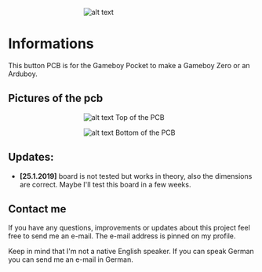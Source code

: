 &emsp;&emsp;&emsp;&emsp;&emsp;&emsp;&emsp;&emsp;&emsp;&emsp;&emsp;![alt text](https://github.com/DerNuntius/Gameboy-Zero-Pocket-Button-PCB/blob/master/images/LOGO%20WEB.png "DerNuntius Logo")
# Informations
This button PCB is for the Gameboy Pocket to make a Gameboy Zero or an Arduboy.

## Pictures of the pcb




&emsp;&emsp;&emsp;&emsp;&emsp;&emsp;&emsp;&emsp;&emsp;&emsp;&emsp;![alt text](https://github.com/DerNuntius/Gameboy-Zero-Pocket-Button-PCB/blob/master/images/top.png "TOPPCB")
Top of the PCB

&emsp;&emsp;&emsp;&emsp;&emsp;&emsp;&emsp;&emsp;&emsp;&emsp;&emsp;![alt text](https://github.com/DerNuntius/Gameboy-Zero-Pocket-Button-PCB/blob/master/images/bottom.png "BOTTOMPCB")
Bottom of the PCB





## Updates:
* **[25.1.2019]** board is not tested but works in theory, also the dimensions are correct. Maybe I'll test this board in a few weeks.

## Contact me
If you have any questions, improvements or updates about this project feel free to send me an e-mail. The e-mail address is pinned on my profile. 

Keep in mind that I'm not a native English speaker. If you can speak German you can send me an e-mail in German. 